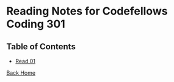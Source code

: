 # Reading Notes for Codefellows Coding 301

## Table of Contents

- [Read 01](301/read-01.md)

[Back Home](README.md)